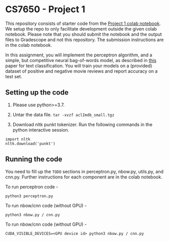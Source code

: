 # CS7650 - Project 1

This repository consists of starter code from the [Project 1 colab notebook](https://colab.research.google.com/drive/1QEPgC2FvXCvtZy2o4YBIkRPPLoG4gHJx). We setup the repo to only facilitate development outside the given colab notebook. Please note that you should submit the notebook and the output files to Gradescope and not this repository. The submission instructions are in the colab notebook.

In this assignment, you will implement the perceptron algorithm, and a simple, but competitive neural bag-of-words model, as described in [this](https://aclanthology.org/P15-1162.pdf) paper for text classification. You will train your models on a (provided) dataset of positive and negative movie reviews and report accuracy on a test set.


## Setting up the code

1. Please use python>=3.7.

2. Untar the data file.
  ```tar -xvzf aclImdb_small.tgz```
  
3. Download nltk punkt tokenizer. Run the following commands in the python interactive session.
```
import nltk
nltk.download('punkt')
```
## Running the code

You need to fill up the ```TODO``` sections in perceptron.py, nbow.py, utils.py, and cnn.py. Further instructions for each component are in the colab notebook.

To run perceptron code -

```python3 perceptron.py```

To run nbow/cnn code (without GPU) -

```python3 nbow.py / cnn.py```

To run nbow/cnn code (without GPU) -

```CUDA_VISIBLE_DEVICES=<GPU device id> python3 nbow.py / cnn.py```

